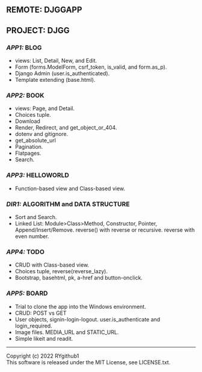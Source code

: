## REMOTE: DJGGAPP


## PROJECT: DJGG

### *APP1:* BLOG
* views: List, Detail, New, and Edit.
* Form (forms.ModelForm, csrf_token, is_valid, and form.as_p).
* Django Admin (user.is_authenticated).
* Template extending (base.html).

### *APP2:* BOOK
* views: Page, and Detail.
* Choices tuple.
* Download
* Render, Redirect, and get_object_or_404.
* dotenv and gitignore.
* get_absolute_url
* Pagination.
* Flatpages.
* Search.

### *APP3:* HELLOWORLD
* Function-based view and Class-based view.

### *DIR1:* ALGORITHM and DATA STRUCTURE
* Sort and Search.
* Linked List: Module>Class>Method, Constructor, Pointer, Append/Insert/Remove. reverse() with reverse or recursive. reverse with even number.

### *APP4:* TODO
* CRUD with Class-based view.
* Choices tuple, reverse(reverse_lazy).
* Bootstrap, basehtml, pk, a-href and button-onclick.

### *APP5:* BOARD
* Trial to clone the app into the Windows environment.
* CRUD: POST vs GET
* User objects, signin-login-logout. user.is_authenticate and login_required.
* Image files. MEDIA_URL and STATIC_URL.
* Simple likeit and readit.


---
Copyright (c) 2022 RYgithub1  
This software is released under the MIT License, see LICENSE.txt.